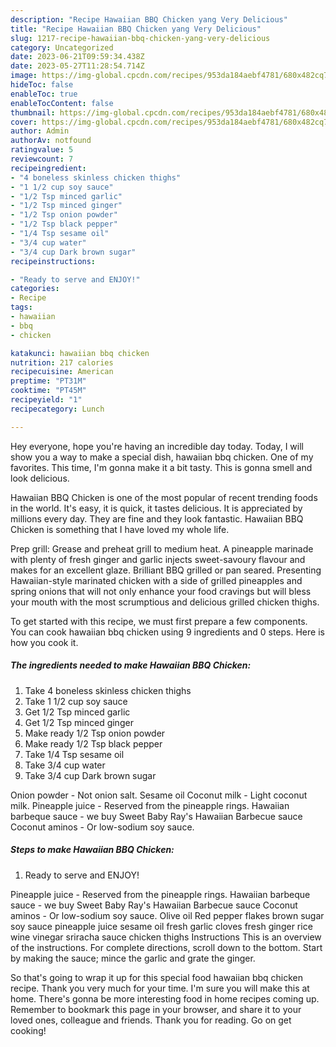 ```yaml
---
description: "Recipe Hawaiian BBQ Chicken yang Very Delicious"
title: "Recipe Hawaiian BBQ Chicken yang Very Delicious"
slug: 1217-recipe-hawaiian-bbq-chicken-yang-very-delicious
category: Uncategorized
date: 2023-06-21T09:59:34.438Z
date: 2023-05-27T11:28:54.714Z
image: https://img-global.cpcdn.com/recipes/953da184aebf4781/680x482cq70/hawaiian-bbq-chicken-recipe-main-photo.jpg
hideToc: false
enableToc: true
enableTocContent: false
thumbnail: https://img-global.cpcdn.com/recipes/953da184aebf4781/680x482cq70/hawaiian-bbq-chicken-recipe-main-photo.jpg
cover: https://img-global.cpcdn.com/recipes/953da184aebf4781/680x482cq70/hawaiian-bbq-chicken-recipe-main-photo.jpg
author: Admin
authorAv: notfound
ratingvalue: 5
reviewcount: 7
recipeingredient:
- "4 boneless skinless chicken thighs"
- "1 1/2 cup soy sauce"
- "1/2 Tsp minced garlic"
- "1/2 Tsp minced ginger"
- "1/2 Tsp onion powder"
- "1/2 Tsp black pepper"
- "1/4 Tsp sesame oil"
- "3/4 cup water"
- "3/4 cup Dark brown sugar"
recipeinstructions:

- "Ready to serve and ENJOY!"
categories:
- Recipe
tags:
- hawaiian
- bbq
- chicken

katakunci: hawaiian bbq chicken 
nutrition: 217 calories
recipecuisine: American
preptime: "PT31M"
cooktime: "PT45M"
recipeyield: "1"
recipecategory: Lunch

---
```



Hey everyone, hope you're having an incredible day today. Today, I will show you a way to make a special dish, hawaiian bbq chicken. One of my favorites. This time, I'm gonna make it a bit tasty. This is gonna smell and look delicious.

Hawaiian BBQ Chicken is one of the most popular of recent trending foods in the world. It's easy, it is quick, it tastes delicious. It is appreciated by millions every day. They are fine and they look fantastic. Hawaiian BBQ Chicken is something that I have loved my whole life.

Prep grill: Grease and preheat grill to medium heat. A pineapple marinade with plenty of fresh ginger and garlic injects sweet-savoury flavour and makes for an excellent glaze. Brilliant BBQ grilled or pan seared. Presenting Hawaiian-style marinated chicken with a side of grilled pineapples and spring onions that will not only enhance your food cravings but will bless your mouth with the most scrumptious and delicious grilled chicken thighs.


To get started with this recipe, we must first prepare a few components. You can cook hawaiian bbq chicken using 9 ingredients and 0 steps. Here is how you cook it.

<!--inarticleads1-->

##### The ingredients needed to make Hawaiian BBQ Chicken:

1. Take 4 boneless skinless chicken thighs
1. Take 1 1/2 cup soy sauce
1. Get 1/2 Tsp minced garlic
1. Get 1/2 Tsp minced ginger
1. Make ready 1/2 Tsp onion powder
1. Make ready 1/2 Tsp black pepper
1. Take 1/4 Tsp sesame oil
1. Take 3/4 cup water
1. Take 3/4 cup Dark brown sugar


Onion powder - Not onion salt. Sesame oil Coconut milk - Light coconut milk. Pineapple juice - Reserved from the pineapple rings. Hawaiian barbeque sauce - we buy Sweet Baby Ray&#39;s Hawaiian Barbecue sauce Coconut aminos - Or low-sodium soy sauce. 

<!--inarticleads2-->

##### Steps to make Hawaiian BBQ Chicken:


1. Ready to serve and ENJOY!

Pineapple juice - Reserved from the pineapple rings. Hawaiian barbeque sauce - we buy Sweet Baby Ray&#39;s Hawaiian Barbecue sauce Coconut aminos - Or low-sodium soy sauce. Olive oil Red pepper flakes brown sugar soy sauce pineapple juice sesame oil fresh garlic cloves fresh ginger rice wine vinegar sriracha sauce chicken thighs Instructions This is an overview of the instructions. For complete directions, scroll down to the bottom. Start by making the sauce; mince the garlic and grate the ginger. 

So that's going to wrap it up for this special food hawaiian bbq chicken recipe. Thank you very much for your time. I'm sure you will make this at home. There's gonna be more interesting food in home recipes coming up. Remember to bookmark this page in your browser, and share it to your loved ones, colleague and friends. Thank you for reading. Go on get cooking!
